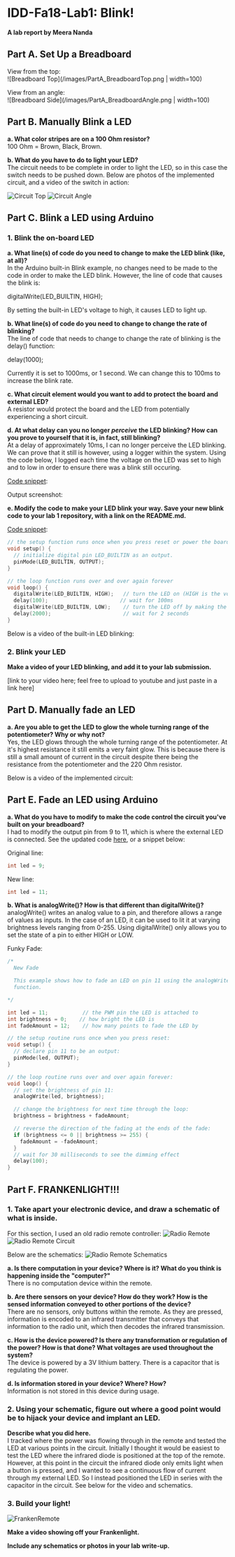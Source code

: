 # IDD-Fa18-Lab1: Blink!

**A lab report by Meera Nanda**

## Part A. Set Up a Breadboard

View from the top:\
![Breadboard Top](/images/PartA_BreadboardTop.png | width=100)

View from an angle:\
![Breadboard Side](/images/PartA_BreadboardAngle.png | width=100)


## Part B. Manually Blink a LED

**a. What color stripes are on a 100 Ohm resistor?**\
100 Ohm = Brown, Black, Brown.
 
**b. What do you have to do to light your LED?**\
The circuit needs to be complete in order to light the LED, so in this case the switch needs to be pushed down. Below are photos of the implemented circuit, and a video of the switch in action:

![Circuit Top](/images/PartB_BreadboardTop.png)
![Circuit Angle](/images/PartB_BreadboardAngle.png)


## Part C. Blink a LED using Arduino

### 1. Blink the on-board LED

**a. What line(s) of code do you need to change to make the LED blink (like, at all)?**\
In the Arduino built-in Blink example, no changes need to be made to the code in order to make the LED blink. However, the line of code that causes the blink is:

digitalWrite(LED_BUILTIN, HIGH); 

By setting the built-in LED's voltage to high, it causes LED to light up.


**b. What line(s) of code do you need to change to change the rate of blinking?**\
The line of code that needs to change to change the rate of blinking is the delay() function: 

delay(1000); 

Currently it is set to 1000ms, or 1 second. We can change this to 100ms to increase the blink rate.


**c. What circuit element would you want to add to protect the board and external LED?**\
A resistor would protect the board and the LED from potentially experiencing a short circuit.
 
**d. At what delay can you no longer *perceive* the LED blinking? How can you prove to yourself that it is, in fact, still blinking?**\
At a delay of approximately 10ms, I can no longer perceive the LED blinking. We can prove that it still is however, using a logger within the system. Using the code below, I logged each time the voltage on the LED was set to high and to low in order to ensure there was a blink still occuring. 

[Code snippet](/code/MyBlink.ino):

Output screenshot:


**e. Modify the code to make your LED blink your way. Save your new blink code to your lab 1 repository, with a link on the README.md.**

[Code snippet](/code/MyBlink.ino):
```c
// the setup function runs once when you press reset or power the board
void setup() {
  // initialize digital pin LED_BUILTIN as an output.
  pinMode(LED_BUILTIN, OUTPUT);
}

// the loop function runs over and over again forever
void loop() {
  digitalWrite(LED_BUILTIN, HIGH);   // turn the LED on (HIGH is the voltage level)
  delay(100);                       // wait for 100ms
  digitalWrite(LED_BUILTIN, LOW);    // turn the LED off by making the voltage LOW
  delay(2000);                       // wait for 2 seconds
}

```

Below is a video of the built-in LED blinking:


### 2. Blink your LED

**Make a video of your LED blinking, and add it to your lab submission.**

[link to your video here; feel free to upload to youtube and just paste in a link here]


## Part D. Manually fade an LED

**a. Are you able to get the LED to glow the whole turning range of the potentiometer? Why or why not?**\
Yes, the LED glows through the whole turning range of the potentiometer. At it's highest resistance it still emits a very faint glow. This is because there is still a small amount of current in the circuit despite there being the resistance from the potentiometer and the 220 Ohm resistor.

Below is a video of the implemented circuit:


## Part E. Fade an LED using Arduino

**a. What do you have to modify to make the code control the circuit you've built on your breadboard?**\
I had to modify the output pin from 9 to 11, which is where the external LED is connected. See the updated code [here](/code/NewFade.ino), or a snippet below:

Original line:
```c
int led = 9; 
```

New line:
```c
int led = 11; 
```

**b. What is analogWrite()? How is that different than digitalWrite()?**\
analogWrite() writes an analog value to a pin, and therefore allows a range of values as inputs. In the case of an LED, it can be used to lit it at varying brightness levels ranging from 0-255. Using digitalWrite() only allows you to set the state of a pin to either HIGH or LOW.

Funky Fade:
```c
/*
  New Fade

  This example shows how to fade an LED on pin 11 using the analogWrite()
  function.

*/

int led = 11;           // the PWM pin the LED is attached to
int brightness = 0;    // how bright the LED is
int fadeAmount = 12;    // how many points to fade the LED by

// the setup routine runs once when you press reset:
void setup() {
  // declare pin 11 to be an output:
  pinMode(led, OUTPUT);
}

// the loop routine runs over and over again forever:
void loop() {
  // set the brightness of pin 11:
  analogWrite(led, brightness);

  // change the brightness for next time through the loop:
  brightness = brightness + fadeAmount;

  // reverse the direction of the fading at the ends of the fade:
  if (brightness <= 0 || brightness >= 255) {
    fadeAmount = -fadeAmount;
  }
  // wait for 30 milliseconds to see the dimming effect
  delay(100);
}
```

## Part F. FRANKENLIGHT!!!

### 1. Take apart your electronic device, and draw a schematic of what is inside. 
For this section, I used an old radio remote controller:
![Radio Remote](/images/PartF_1_RemoteOutside.png)
![Radio Remote Circuit](/images/PartF_1_RemoteInside.png)

Below are the schematics:
![Radio Remote Schematics](/images/PartF_1_RemoteSchematics.png)


**a. Is there computation in your device? Where is it? What do you think is happening inside the "computer?"**\
There is no computation device within the remote. 

**b. Are there sensors on your device? How do they work? How is the sensed information conveyed to other portions of the device?**\
There are no sensors, only buttons within the remote. As they are pressed, information is encoded to an infrared transmitter that conveys that information to the radio unit, which then decodes the infrared transmission.

**c. How is the device powered? Is there any transformation or regulation of the power? How is that done? What voltages are used throughout the system?**\
The device is powered by a 3V lithium battery. There is a capacitor that is regulating the power.

**d. Is information stored in your device? Where? How?**\
Information is not stored in this device during usage. 

### 2. Using your schematic, figure out where a good point would be to hijack your device and implant an LED.

**Describe what you did here.**\
I tracked where the power was flowing through in the remote and tested the LED at various points in the circuit. Initially I thought it would be easiest to test the LED where the infrared diode is positioned at the top of the remote. However, at this point in the circuit the infrared diode only emits light when a button is pressed, and I wanted to see a continuous flow of current through my external LED. So I instead positioned the LED in series with the capacitor in the circuit. See below for the video and schematics.

### 3. Build your light!
![FrankenRemote](/images/PartF_3_Frankenlight.png)

**Make a video showing off your Frankenlight.**


**Include any schematics or photos in your lab write-up.**
